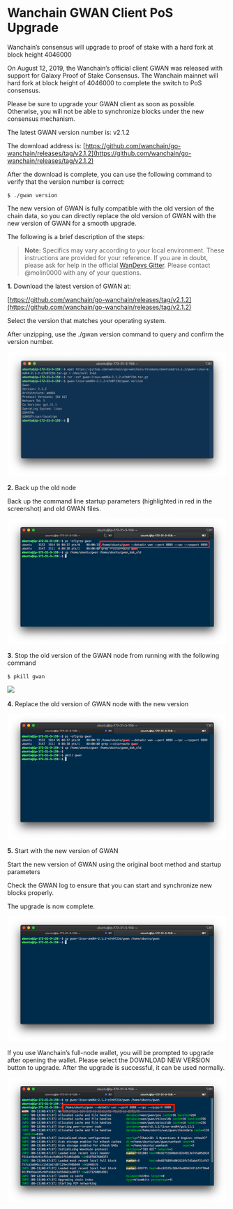 
# Wanchain GWAN Client PoS Upgrade

Wanchain’s consensus will upgrade to proof of stake with a hard fork at block height 4046000

 On August 12, 2019, the Wanchain’s official client GWAN was released with support for Galaxy Proof of Stake Consensus. The Wanchain mainnet will hard fork at block height of 4046000 to complete the switch to PoS consensus. 

Please be sure to upgrade your GWAN client as soon as possible. Otherwise, you will not be able to synchronize blocks under the new consensus mechanism.

The latest GWAN version number is: v2.1.2

The download address is: [https://github.com/wanchain/go-wanchain/releases/tag/v2.1.2](https://github.com/wanchain/go-wanchain/releases/tag/v2.1.2)

After the download is complete, you can use the following command to verify that the version number is correct:

    $ ./gwan version

The new version of GWAN is fully compatible with the old version of the chain data, so you can directly replace the old version of GWAN with the new version of GWAN for a smooth upgrade.

The following is a brief description of the steps:
> **Note:** Specifics may vary according to your local environment. These instructions are provided for your reference. If you are in doubt, please ask for help in the official [WanDevs Gitter](https://gitter.im/wandevs/community). Please contact @molin0000 with any of your questions.

**1.** Download the latest version of GWAN at:

 [https://github.com/wanchain/go-wanchain/releases/tag/v2.1.2](https://github.com/wanchain/go-wanchain/releases/tag/v2.1.2) 

Select the version that matches your operating system.

After unzipping, use the ./gwan version command to query and confirm the version number.

![](media/gwan-pos-upgrade-1.png)

**2.** Back up the old node

Back up the command line startup parameters (highlighted in red in the screenshot) and old GWAN files.

![](media/gwan-pos-upgrade-2.png)

**3**. Stop the old version of the GWAN node from running with the following command

    $ pkill gwan

![](https://cdn-images-1.medium.com/max/2000/0*QmaoHJPio9BIFIlz.png)

**4.** Replace the old version of GWAN node with the new version

![](media/gwan-pos-upgrade-3.png)

**5.** Start with the new version of GWAN

Start the new version of GWAN using the original boot method and startup parameters

Check the GWAN log to ensure that you can start and synchronize new blocks properly.

The upgrade is now complete.

![](media/gwan-pos-upgrade-4.png)

If you use Wanchain’s full-node wallet, you will be prompted to upgrade after opening the wallet. Please select the DOWNLOAD NEW VERSION button to upgrade. After the upgrade is successful, it can be used normally.

![](media/gwan-pos-upgrade-5.png)


